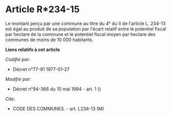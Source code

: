 # Article R*234-15

Le montant perçu par une commune au titre du 4° du II de l'article L. 234-13 est égal au produit de sa population par l'écart
relatif entre le potentiel fiscal par hectare de la commune et le potentiel fiscal moyen par hectare des communes de moins de
10 000 habitants.

**Liens relatifs à cet article**

_Codifié par_:

  - Décret n°77-91 1977-01-27

_Modifié par_:

  - Décret n°94-366 du 10 mai 1994 - art. 1 ()

_Cite_:

  - CODE DES COMMUNES. - art. L234-13 (M)
